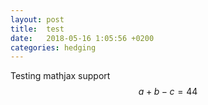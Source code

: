 ```yaml
---
layout: post
title:  test
date:   2018-05-16 1:05:56 +0200
categories: hedging
---
```


Testing mathjax support $$a + b - c = 44 $$